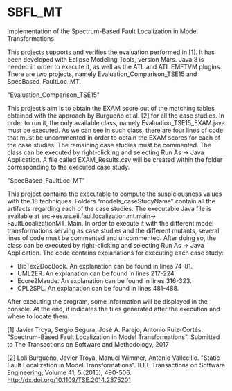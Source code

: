 # SBFL_MT
Implementation of the Spectrum-Based Fault Localization in Model Transformations

This projects supports and verifies the evaluation performed in [1]. It has been developed with Eclipse Modeling Tools, version Mars. Java 8 is needed in order to execute it, as well as the ATL and ATL EMFTVM plugins. 
There are two projects, namely Evaluation_Comparison_TSE15 and SpecBased_FaultLoc_MT. 

"Evaluation_Comparison_TSE15"

This project’s aim is to obtain the EXAM score out of the matching tables obtained with the approach by Burgueño et al. [2] for all the case studies. In order to run it, the only available class, namely Evaluation_TSE15_EXAM.java must be executed. As we can see in such class, there are four lines of code that must be uncommented in order to obtain the EXAM scores for each of the case studies. The remaining case studies must be commented.
The class can be executed by right-clicking and selecting Run As -> Java Application. A file called EXAM_Results.csv will be created within the folder corresponding to the executed case study.

"SpecBased_FaultLoc_MT"

This project contains the executable to compute the suspiciousness values with the 18 techniques. Folders “models_caseStudyName” contain all the artifacts regarding each of the case studies. 
The executable Java file is available at src->es.us.eii.faul.localization.mt.main-> FaultLocalizationMT_Main.
In order to execute it with the different model transformations serving as case studies and the different mutants, several lines of code must be commented and uncommented. After doing so, the class can be executed by right-clicking and selecting Run As -> Java Application. The code contains explanations for executing each case study:
-	BibTex2DocBook. An explanation can be found in lines 74-81.
-	UML2ER. An explanation can be found in lines 217-224.
-	Ecore2Maude. An explanation can be found in lines 316-323.
-	CPL2SPL. An explanation can be found in lines 481-488.

After executing the program, some information will be displayed in the console. At the end, it indicates the files generated after the execution and where to locate them.

[1] Javier Troya, Sergio Segura, José A. Parejo, Antonio Ruiz-Cortés. "Spectrum-Based Fault Localization in Model Transformations". Submitted to The Transactions on Software and Methodology, 2017

[2] Loli Burgueño, Javier Troya, Manuel Wimmer, Antonio Vallecillo. "Static Fault Localization in Model Transformations". IEEE Transactions on Software Engineering, Volume 41, 5 (2015), 490-506. http://dx.doi.org/10.1109/TSE.2014.2375201

